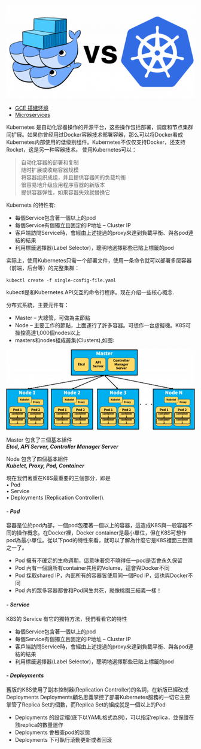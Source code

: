 
![](./images/docker-swarm-kubernetes-1024x504.png)

- [GCE 搭建环境](https://blog.gcp.expert/gke-k8s-pod-network/)
- [Microservices](https://martinfowler.com/articles/microservices.html)

Kubernetes 是自动化容器操作的开源平台，这些操作包括部署，调度和节点集群间扩展。如果你曾经用过Docker容器技术部署容器，那么可以将Docker看成Kubernetes内部使用的低级别组件。Kubernetes不仅仅支持Docker，还支持Rocket，这是另一种容器技术。
使用Kubernetes可以：

> 自动化容器的部署和复制  
> 随时扩展或收缩容器规模  
> 将容器组织成组，并且提供容器间的负载均衡  
> 很容易地升级应用程序容器的新版本  
> 提供容器弹性，如果容器失效就替换它  

Kubernets 的特性有:
- 每個Service包含著一個以上的pod
- 每個Service有個獨立且固定的IP地址 – Cluster IP
- 客戶端訪問Service時，會經由上述提過的proxy來達到負載平衡、與各pod連結的結果
- 利用標籤選擇器(Label Selector)，聰明地選擇那些已貼上標籤的pod


实际上，使用Kubernetes只需一个部署文件，使用一条命令就可以部署多层容器（前端，后台等）的完整集群：

`kubectl create -f single-config-file.yaml`

kubectl是和Kubernetes API交互的命令行程序。现在介绍一些核心概念.

分布式系統，主要元件有：
- Master – 大總管，可做為主節點
- Node – 主要工作的節點，上面運行了許多容器。可想作一台虛擬機。K8S可操控高達1,000個nodes以上
- masters和nodes組成叢集(Clusters),如图:

![基础架构](./images/k8s_arch-1024x437.png)

Master 包含了三個基本組件\
***Etcd, API Server, Controller Manager Server***

Node 包含了四個基本組件\
***Kubelet, Proxy, Pod, Container***

現在我們著重在K8S最重要的三個部分，即是\
• Pod\
• Service\
• Deployments (Replication Controller)\


#### - ***Pod***
容器是位於pod內部，一個pod包覆著一個以上的容器，這造成K8S與一般容器不同的操作概念。在Docker裡，Docker container是最小單位，但在K8S可想作pod為最小單位。從以下pod的特性來看，就可以了解為什麼它是K8S裡面三巨頭之一了。

- Pod 擁有不確定的生命週期，這意味著您不曉得任一pod是否會永久保留
- Pod 內有一個讓所有container共用的Volume，這會與Docker不同
- Pod 採取shared IP，內部所有的容器皆使用同一個Pod IP，這也與Docker不同
- Pod 內的眾多容器都會和Pod同生共死，就像桃園三結義一樣！

#### - ***Service***
K8S的 Service 有它的獨特方法，我們看看它的特性
- 每個Service包含著一個以上的pod
- 每個Service有個獨立且固定的IP地址 – Cluster IP
- 客戶端訪問Service時，會經由上述提過的proxy來達到負載平衡、與各pod連結的結果
- 利用標籤選擇器(Label Selector)，聰明地選擇那些已貼上標籤的pod

#### - ***Deployments***
舊版的K8S使用了副本控制器(Replication Controller)的名詞，在新版已經改成 Deployments
Deployments顧名思義掌控了部署Kubernetes服務的一切它主要掌管了Replica Set的個數，而Replica Set的組成就是一個以上的Pod

- Deployments 的設定檔(底下以YAML格式為例)，可以指定replica，並保證在該replica的數量運作
- Deployments 會檢查pod的狀態
- Deployments 下可執行滾動更新或者回滾
